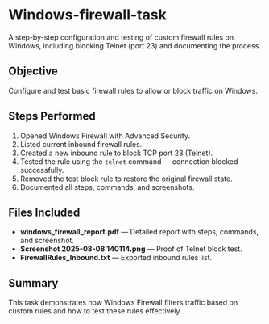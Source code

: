 # Windows-firewall-task
A step-by-step configuration and testing of custom firewall rules on Windows, including blocking Telnet (port 23) and documenting the process.


## Objective
Configure and test basic firewall rules to allow or block traffic on Windows.

## Steps Performed
1. Opened Windows Firewall with Advanced Security.
2. Listed current inbound firewall rules.
3. Created a new inbound rule to block TCP port 23 (Telnet).
4. Tested the rule using the `telnet` command — connection blocked successfully.
5. Removed the test block rule to restore the original firewall state.
6. Documented all steps, commands, and screenshots.

## Files Included
- **windows_firewall_report.pdf** — Detailed report with steps, commands, and screenshot.
- **Screenshot 2025-08-08 140114.png** — Proof of Telnet block test.
- **FirewallRules_Inbound.txt** — Exported inbound rules list.

## Summary
This task demonstrates how Windows Firewall filters traffic based on custom rules and how to test these rules effectively.
